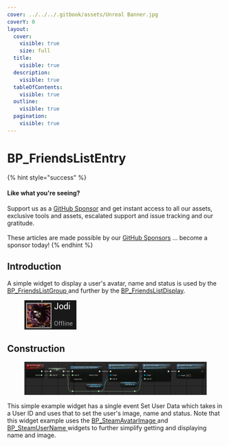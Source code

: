 ```yaml
---
cover: ../../../.gitbook/assets/Unreal Banner.jpg
coverY: 0
layout:
  cover:
    visible: true
    size: full
  title:
    visible: true
  description:
    visible: true
  tableOfContents:
    visible: true
  outline:
    visible: true
  pagination:
    visible: true
---
```


# BP\_FriendsListEntry

{% hint style="success" %}
#### Like what you're seeing?

Support us as a [GitHub Sponsor](../../../where-to-buy/become-a-sponsor.md) and get instant access to all our assets, exclusive tools and assets, escalated support and issue tracking and our gratitude.\
\
These articles are made possible by our [GitHub Sponsors](../../../where-to-buy/become-a-sponsor.md) ... become a sponsor today!
{% endhint %}

## Introduction

A simple widget to display a user's avatar, name and status is used by the [BP\_FriendsListGroup ](bp\_friendslistgroup.md)and further by the [BP\_FriendsListDisplay](bp\_friendslistdisplay.md).

<figure><img src="../../../.gitbook/assets/image (361).png" alt=""><figcaption></figcaption></figure>

## Construction

<figure><img src="../../../.gitbook/assets/image (362).png" alt=""><figcaption></figcaption></figure>

This simple example widget has a single event Set User Data which takes in a User ID and uses that to set the user's image, name and status. Note that this widget example uses the [BP\_SteamAvatarImage ](bp\_steamavatarimage.md)and [BP\_SteamUserName ](bp\_steamusername.md)widgets to further simplify getting and displaying name and image.
